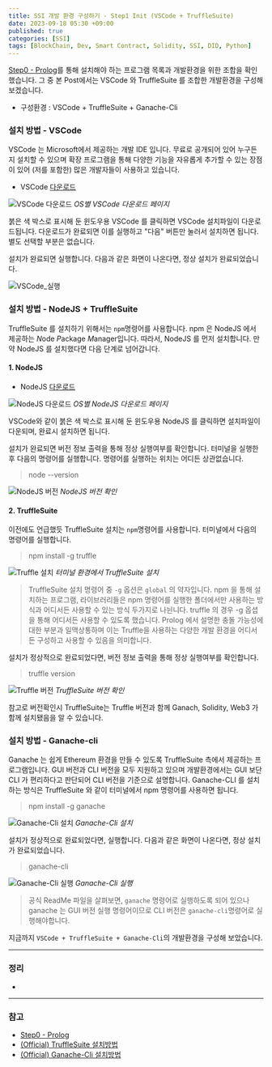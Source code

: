 ```yaml
---
title: SSI 개발 환경 구성하기 - Step1 Init (VSCode + TruffleSuite)
date: 2023-09-18 05:30 +09:00
published: true
categories: [SSI]
tags: [BlockChain, Dev, Smart Contract, Solidity, SSI, DID, Python]
---
```


[Step0 - Prolog](https://keitechnote.github.io/blog/posts/vdr-step0-prolog/)를 통해 설치해야 하는 프로그램 목록과 개발환경을 위한 조합을 확인했습니다. 그 중 본 Post에서는 VSCode 와 TruffleSuite 를 조합한 개발환경을 구성해 보겠습니다. 

- 구성환경 : VSCode + TruffleSuite + Ganache-Cli

### 설치 방법 - VSCode

VSCode 는 Microsoft에서 제공하는 개발 IDE 입니다. 무료로 공개되어 있어 누구든지 설치할 수 있으며 확장 프로그램을 통해 다양한 기능을 자유롭게 추가할 수 있는 장점이 있어 (저를 포함한) 많은 개발자들이 사용하고 있습니다. 

- VSCode [다운로드][VSCode_Download]

![VSCode 다운로드](/assets/images/VSCode_Download.png)
_OS별 VSCode 다운로드 페이지_

붉은 색 박스로 표시해 둔 윈도우용 VSCode 를 클릭하면 VSCode 설치파일이 다운로드됩니다. 다운로드가 완료되면 이를 실행하고 "다음" 버튼만 눌러서 설치하면 됩니다. 별도 선택할 부분은 없습니다. 

설치가 완료되면 실행합니다. 다음과 같은 화면이 나온다면, 정상 설치가 완료되었습니다. 

![VSCode_실행](/assets/images/VSCode_Init.png)


### 설치 방법 - NodeJS + TruffleSuite

TruffleSuite 를 설치하기 위해서는 `npm`명령어를 사용합니다. npm 은 NodeJS 에서 제공하는 *N*ode *P*ackage *M*anager입니다. 
따라서, NodeJS 를 먼저 설치합니다. 만약 NodeJS 를 설치했다면 다음 단계로 넘어갑니다. 


#### 1. NodeJS

- NodeJS [다운로드][Node_Download]

![NodeJS 다운로드](/assets/images/NodeJS_Download.png)
_OS별 NodeJS 다운로드 페이지_

VSCode와 같이 붉은 색 박스로 표시해 둔 윈도우용 NodeJS 를 클릭하면 설치파일이 다운되며, 완료시 설치하면 됩니다. 

설치가 완료되면 버전 정보 출력을 통해 정상 실행여부를 확인합니다. 터미널을 실행한 후 다음의 명령어를 실행합니다. 
명령어를 실행하는 위치는 어디든 상관없습니다. 

> node --version

![NodeJS 버전](/assets/images/NodeJS_Version.png)
_NodeJS 버전 확인_


#### 2. TruffleSuite

이전에도 언급했듯 TruffleSuite 설치는 `npm`명령어를 사용합니다. 터미널에서 다음의 명령어를 실행합니다. 

> npm install -g truffle

![Truffle 설치](/assets/images/truffle_install.png)
_터미널 환경에서 TruffleSuite 설치_

> TruffleSuite 설치 명령어 중 `-g` 옵션은 `global` 의 약자입니다. npm 을 통해 설치하는 프로그램, 라이브러리들은 npm 명령어를 실행한 폴더에서만 사용하는 방식과 어디서든 사용할 수 있는 방식 두가지로 나뉜니다. truffle 의 경우 -g 옵셥을 통해 어디서든 사용할 수 있도록 했습니다. Prolog 에서 설명한 충돌 가능성에 대한 부분과 일맥상통하며 이는 Truffle을 사용하는 다양한 개발 환경을 어디서든 구성하고 사용할 수 있음을 의미합니다. 

설치가 정상적으로 완료되었다면, 버전 정보 출력을 통해 정상 실행여부를 확인합니다. 

> truffle version

![Truffle 버전](/assets/images/truffle_version.png)
_TruffleSuite 버전 확인_

참고로 버전확인시 TruffleSuite는 Truffle 버전과 함께 Ganach, Solidity, Web3 가 함께 설치됐음을 알 수 있습니다. 


### 설치 방법 - Ganache-cli

Ganache 는 쉽게 Ethereum 환경을 만들 수 있도록 TruffleSuite 측에서 제공하는 프로그램입니다.
GUI 버전과 CLI 버전을 모두 지원하고 있으며 개발환경에서는 GUI 보단 CLI 가 편리하다고 판단되어 CLI 버전을 기준으로 설명합니다. 
Ganache-CLI 를 설치하는 방식은 TruffleSuite 와 같이 터미널에서 npm 명령어를 사용하면 됩니다.

> npm install -g ganache

![Ganache-Cli 설치](/assets/images/ganache_cli_install.png)
_Ganache-Cli 설치_

설치가 정상적으로 완료되었다면, 실행합니다. 다음과 같은 화면이 나온다면, 정상 설치가 완료되었습니다. 

> ganache-cli

![Ganache-Cli 실행](/assets/images/ganache_cli.png)
_Ganache-Cli 실행_

> 공식 ReadMe 파일을 살펴보면, `ganache` 명령어로 실행하도록 되어 있으나 ganache 는 GUI 버전 실행 명령어이므로 CLI 버전은 `ganache-cli`명령어로 실행해야합니다.  


지금까지 `VSCode + TruffleSuite + Ganache-Cli`의 개발환경을 구성해 보았습니다. 

---
### 정리
* 

---
### 참고
* [Step0 - Prolog](https://keitechnote.github.io/blog/posts/vdr-step0-prolog/)
* [(Official) TruffleSuite 설치방법](https://trufflesuite.com/docs/truffle/how-to/install/)
* [(Official) Ganache-Cli 설치방법](https://github.com/trufflesuite/ganache#readme)


[Prolog]: https://keitechnote.github.io/blog/posts/vdr-step0-prolog
[VSCode_Download]: https://code.visualstudio.com/download
[Node_Download]: https://nodejs.org/ko/download